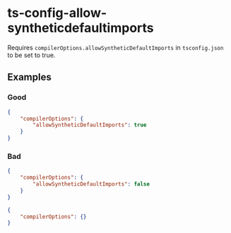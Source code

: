 # ts-config-allow-syntheticdefaultimports

Requires `compilerOptions.allowSyntheticDefaultImports` in `tsconfig.json` to be set to true.

## Examples

### Good

```json
{
    "compilerOptions": {
        "allowSyntheticDefaultImports": true
    }
}
```

### Bad

```json
{
    "compilerOptions": {
        "allowSyntheticDefaultImports": false
    }
}
```

```json
{
    "compilerOptions": {}
}
```
